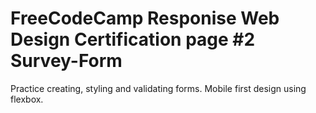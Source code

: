 # FreeCodeCamp Responise Web Design Certification page #2 Survey-Form

Practice creating, styling and validating forms. Mobile first design using flexbox.